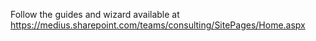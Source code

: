 Follow the guides and wizard available at https://medius.sharepoint.com/teams/consulting/SitePages/Home.aspx